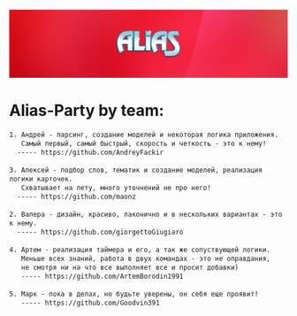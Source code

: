 ![Image alt](https://github.com/ckost9n/Alias-Party/blob/main/testImage.png?raw=true)



# Alias-Party by team:
    
    1. Андрей - парсинг, создание моделей и некоторая логика приложения. 
       Самый первый, самый быстрый, скорость и четкость - это к нему! 
      ----- https://github.com/AndreyFackir
      
    3. Алексей - подбор слов, тематик и создание моделей, реализация логики карточек.
       Схватывает на лету, много уточнений не про него! 
      ----- https://github.com/maonz
      
    2. Валера - дизайн, красиво, лаконично и в нескольких вариантах - это к нему. 
      ----- https://github.com/giorgettoGiugiaro
      
    4. Артем - реализация таймера и его, а так же сопуствующей логики. 
       Меньше всех знаний, работа в двух командах - это не оправдания, 
       не смотря ни на что все выполняет все и просит добавки) 
       ----- https://github.com/ArtemBorodin1991

    5. Марк - пока в делах, но будьте уверены, он себя еще проявит! 
       ----- https://github.com/Goodvin391
